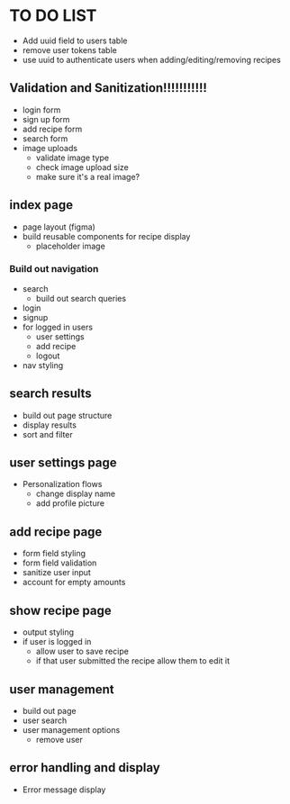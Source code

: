 # TO DO LIST

* Add uuid field to users table
* remove user tokens table
* use uuid to authenticate users when adding/editing/removing recipes

## Validation and Sanitization!!!!!!!!!!!

* login form
* sign up form
* add recipe form
* search form
* image uploads
  + validate image type
  + check image upload size
  + make sure it's a real image?

## index page

* page layout (figma)
* build reusable components for recipe display
  + placeholder image

### Build out navigation

* search
  + build out search queries
* login
* signup
* for logged in users
  + user settings
  + add recipe
  + logout
* nav styling

## search results

* build out page structure
* display results
* sort and filter

## user settings page

* Personalization flows
  + change display name
  + add profile picture

## add recipe page

* form field styling
* form field validation
* sanitize user input
* account for empty amounts

## show recipe page

* output styling
* if user is logged in
  + allow user to save recipe
  + if that user submitted the recipe allow them to edit it

## user management

* build out page
* user search
* user management options
  + remove user

## error handling and display

* Error message display
